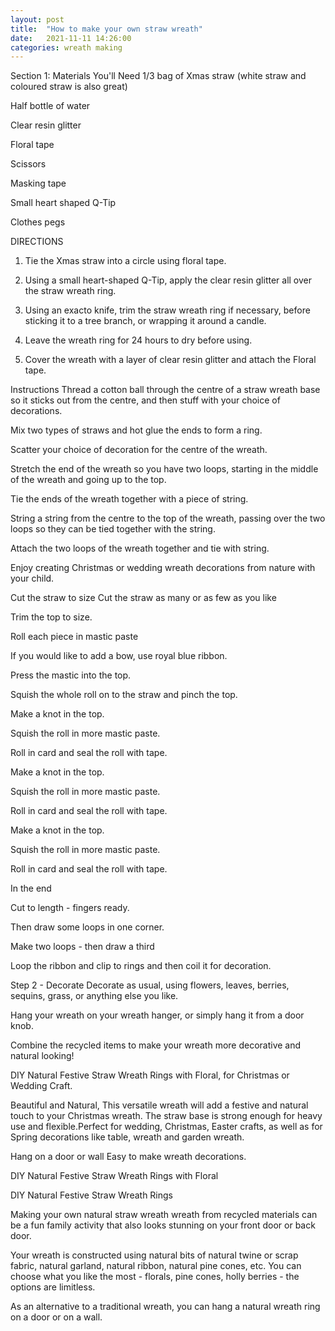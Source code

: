 ```yaml
---
layout: post
title:  "How to make your own straw wreath"
date:   2021-11-11 14:26:00
categories: wreath making
---
```

Section 1: Materials You'll Need
1/3 bag of Xmas straw (white straw and coloured straw is also great)

Half bottle of water

Clear resin glitter

Floral tape

Scissors

Masking tape

Small heart shaped Q-Tip

Clothes pegs

DIRECTIONS

1. Tie the Xmas straw into a circle using floral tape.

2. Using a small heart-shaped Q-Tip, apply the clear resin glitter all over the straw wreath ring.

3. Using an exacto knife, trim the straw wreath ring if necessary, before sticking it to a tree branch, or wrapping it around a candle.

4. Leave the wreath ring for 24 hours to dry before using.

5. Cover the wreath with a layer of clear resin glitter and attach the Floral tape.


Instructions 
Thread a cotton ball through the centre of a straw wreath base so it sticks out from the centre, and then stuff with your choice of decorations.

Mix two types of straws and hot glue the ends to form a ring.

Scatter your choice of decoration for the centre of the wreath.

Stretch the end of the wreath so you have two loops, starting in the middle of the wreath and going up to the top.

Tie the ends of the wreath together with a piece of string.

String a string from the centre to the top of the wreath, passing over the two loops so they can be tied together with the string.

Attach the two loops of the wreath together and tie with string.

Enjoy creating Christmas or wedding wreath decorations from nature with your child.

Cut the straw to size
Cut the straw as many or as few as you like

Trim the top to size.

Roll each piece in mastic paste

If you would like to add a bow, use royal blue ribbon.

Press the mastic into the top.

Squish the whole roll on to the straw and pinch the top.

Make a knot in the top.

Squish the roll in more mastic paste.

Roll in card and seal the roll with tape.

Make a knot in the top.

Squish the roll in more mastic paste.

Roll in card and seal the roll with tape.

Make a knot in the top.

Squish the roll in more mastic paste.

Roll in card and seal the roll with tape.

In the end 

Cut to length - fingers ready.

Then draw some loops in one corner.

Make two loops - then draw a third

Loop the ribbon and clip to rings and then coil it for decoration.

Step 2 - Decorate 
Decorate as usual, using flowers, leaves, berries, sequins, grass, or anything else you like.

Hang your wreath on your wreath hanger, or simply hang it from a door knob.

Combine the recycled items to make your wreath more decorative and natural looking!

DIY Natural Festive Straw Wreath Rings with Floral, for Christmas or Wedding Craft.

Beautiful and Natural, This versatile wreath will add a festive and natural touch to your Christmas wreath. The straw base is strong enough for heavy use and flexible.Perfect for wedding, Christmas, Easter crafts, as well as for Spring decorations like table, wreath and garden wreath.

Hang on a door or wall
Easy to make wreath decorations.

DIY Natural Festive Straw Wreath Rings with Floral

DIY Natural Festive Straw Wreath Rings

Making your own natural straw wreath wreath from recycled materials can be a fun family activity that also looks stunning on your front door or back door.

Your wreath is constructed using natural bits of natural twine or scrap fabric, natural garland, natural ribbon, natural pine cones, etc. You can choose what you like the most - florals, pine cones, holly berries - the options are limitless.

As an alternative to a traditional wreath, you can hang a natural wreath ring on a door or on a wall.